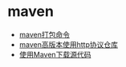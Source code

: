 # maven
- [maven打包命令](./maven打包命令.md)
- [maven高版本使用http协议仓库](./maven高版本使用http协议仓库.md)
- [使用Maven下载源代码](./use-maven-dl-src.md)
